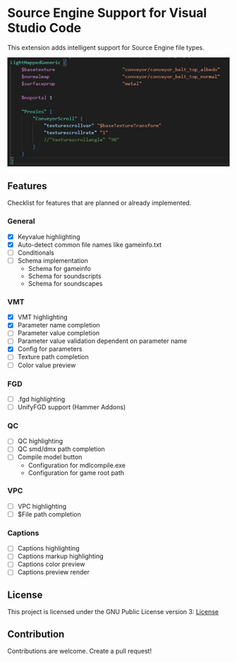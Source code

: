 # Source Engine Support for Visual Studio Code

This extension adds intelligent support for Source Engine file types.

![VMT Highlighting](samples/vmt-highlighting.jpg)

## Features
Checklist for features that are planned or already implemented.
### General
- [x] Keyvalue highlighting
- [x] Auto-detect common file names like gameinfo.txt
- [ ] Conditionals
- [ ] Schema implementation
  - Schema for gameinfo 
  - Schema for soundscripts
  - Schema for soundscapes

### VMT
- [x] VMT highlighting
- [x] Parameter name completion
- [ ] Parameter value completion
- [ ] Parameter value validation dependent on parameter name
- [x] Config for parameters
- [ ] Texture path completion
- [ ] Color value preview

### FGD
- [ ] .fgd highlighting
- [ ] UnifyFGD support (Hammer Addons)

### QC
- [ ] QC highlighting
- [ ] QC smd/dmx path completion
- [ ] Compile model button
  - Configuration for mdlcompile.exe
  - Configuration for game root path

### VPC
- [ ] VPC highlighting
- [ ] $File path completion

### Captions
- [ ] Captions highlighting
- [ ] Captions markup highlighting
- [ ] Captions color preview
- [ ] Captions preview render

## License
This project is licensed under the GNU Public License version 3: [License](LICENSE)

## Contribution
Contributions are welcome. Create a pull request!